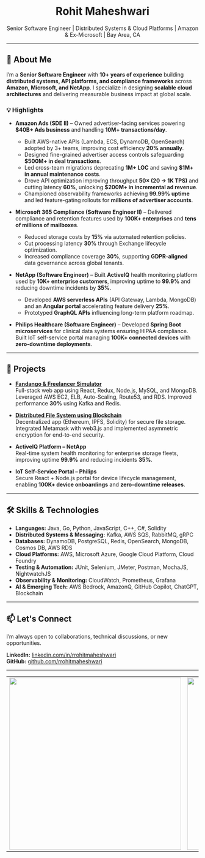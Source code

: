 <div align="center">
  <h1>Rohit Maheshwari</h1>
</div>

<p align="center">
Senior Software Engineer | Distributed Systems & Cloud Platforms | Amazon & Ex-Microsoft | Bay Area, CA
</p>

---

## 👋 About Me

I’m a **Senior Software Engineer** with **10+ years of experience** building **distributed systems, API platforms, and compliance frameworks** across **Amazon, Microsoft, and NetApp**. I specialize in designing **scalable cloud architectures** and delivering measurable business impact at global scale.

### 💡 Highlights

- **Amazon Ads (SDE II)** – Owned advertiser-facing services powering **$40B+ Ads business** and handling **10M+ transactions/day**.  
  - Built AWS-native APIs (Lambda, ECS, DynamoDB, OpenSearch) adopted by 3+ teams, improving cost efficiency **20% annually**.  
  - Designed fine-grained advertiser access controls safeguarding **$500M+ in deal transactions**.  
  - Led cross-team migrations deprecating **1M+ LOC** and saving **$1M+ in annual maintenance costs**.  
  - Drove API optimization improving throughput **50× (20 → 1K TPS)** and cutting latency **60%**, unlocking **$200M+ in incremental ad revenue**.  
  - Championed observability frameworks achieving **99.99% uptime** and led feature-gating rollouts for **millions of advertiser accounts**.

- **Microsoft 365 Compliance (Software Engineer II)** – Delivered compliance and retention features used by **100K+ enterprises** and **tens of millions of mailboxes**.  
  - Reduced storage costs by **15%** via automated retention policies.  
  - Cut processing latency **30%** through Exchange lifecycle optimization.  
  - Increased compliance coverage **30%**, supporting **GDPR-aligned** data governance across global tenants.

- **NetApp (Software Engineer)** – Built **ActiveIQ** health monitoring platform used by **10K+ enterprise customers**, improving uptime to **99.9%** and reducing downtime incidents by **35%**.  
  - Developed **AWS serverless APIs** (API Gateway, Lambda, MongoDB) and an **Angular portal** accelerating feature delivery **25%**.  
  - Prototyped **GraphQL APIs** influencing long-term platform roadmap.

- **Philips Healthcare (Software Engineer)** – Developed **Spring Boot microservices** for clinical data systems ensuring HIPAA compliance. Built IoT self-service portal managing **100K+ connected devices** with **zero-downtime deployments**.

---

## 🚀 Projects

- **[Fandango & Freelancer Simulator](https://github.com/rrohitmaheshwari/fandango-simulator)**  
  Full-stack web app using React, Redux, Node.js, MySQL, and MongoDB. Leveraged AWS EC2, ELB, Auto-Scaling, Route53, and RDS. Improved performance **30%** using Kafka and Redis.

- **[Distributed File System using Blockchain](https://github.com/rrohitmaheshwari/Blockchain-IPFS-DistributedFileSystem)**  
  Decentralized app (Ethereum, IPFS, Solidity) for secure file storage. Integrated Metamask with web3.js and implemented asymmetric encryption for end-to-end security.

- **ActiveIQ Platform – NetApp**  
  Real-time system health monitoring for enterprise storage fleets, improving uptime **99.9%** and reducing incidents **35%**.

- **IoT Self-Service Portal – Philips**  
  Secure React + Node.js portal for device lifecycle management, enabling **100K+ device onboardings** and **zero-downtime releases**.

---

## 🛠️ Skills & Technologies

- **Languages:** Java, Go, Python, JavaScript, C++, C#, Solidity  
- **Distributed Systems & Messaging:** Kafka, AWS SQS, RabbitMQ, gRPC  
- **Databases:** DynamoDB, PostgreSQL, Redis, OpenSearch, MongoDB, Cosmos DB, AWS RDS  
- **Cloud Platforms:** AWS, Microsoft Azure, Google Cloud Platform, Cloud Foundry  
- **Testing & Automation:** JUnit, Selenium, JMeter, Postman, MochaJS, NightwatchJS  
- **Observability & Monitoring:** CloudWatch, Prometheus, Grafana  
- **AI & Emerging Tech:** AWS Bedrock, AmazonQ, GitHub Copilot, ChatGPT, Blockchain  

---


## 📫 Let's Connect
I’m always open to collaborations, technical discussions, or new opportunities.  

**LinkedIn:** <a href="https://www.linkedin.com/in/rrohitmaheshwari" target="_blank">linkedin.com/in/rrohitmaheshwari</a>  
**GitHub:** <a href="https://github.com/rrohitmaheshwari" target="_blank">github.com/rrohitmaheshwari</a>  


---

<table>
  <tr>
    <td>
      <img src="https://github-readme-stats.vercel.app/api?username=rrohitmaheshwari&show_icons=true&theme=radical&card_width=450" width="450"/>
    </td>
    <td>
      <img src="https://github-readme-stats.vercel.app/api/top-langs/?username=rrohitmaheshwari&layout=compact&theme=radical&card_width=450" width="450"/>
    </td>
  </tr>
</table>

